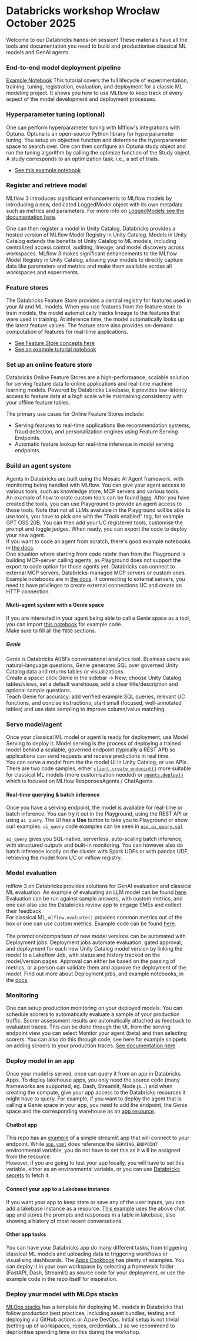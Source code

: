 # Databricks workshop Wrocław October 2025

Welcome to our Databricks hands-on session! These materials have all the tools and documentation you need to build and productionise classical ML models and GenAI agents. 

### End-to-end model deployment pipeline
[Example Notebook](https://docs.databricks.com/aws/en/notebooks/source/mlflow/mlflow-classic-ml-e2e-mlflow-3.html)
This tutorial covers the full lifecycle of experimentation, training, tuning, registration, evaluation, and deployment for a classic ML modeling project. It shows you how to use MLflow to keep track of every aspect of the model development and deployment processes.

### Hyperparameter tuning (optional)
One can perform hyperparameter tuning with Mlflow's integrations with Optuna. Optuna is an open-source Python library for hyperparameter tuning. You setup an objective function and determine the hyperparameter space to search over. One can then configure an Optuna study object and run the tuning algorithm by calling the optimize function of the Study object. A study corresponds to an optimization task, i.e., a set of trials. 

- [See this example notebook](https://docs.databricks.com/aws/en/notebooks/source/machine-learning/optuna-mlflow.html)

### Register and retrieve model 
MLflow 3 introduces significant enhancements to MLflow models by introducing a new, dedicated LoggedModel object with its own metadata such as metrics and parameters. For more info on [LoggedModels see the documentation here](https://docs.databricks.com/aws/en/mlflow/logged-model).

One can then register a model in Unity Catalog. Databricks provides a hosted version of MLflow Model Registry in Unity Catalog. Models in Unity Catalog extends the benefits of Unity Catalog to ML models, including centralized access control, auditing, lineage, and model discovery across workspaces. MLflow 3 makes significant enhancements to the MLflow Model Registry in Unity Catalog, allowing your models to directly capture data like parameters and metrics and make them available across all workspaces and experiments.

### Feature stores
The Databricks Feature Store provides a central registry for features used in your AI and ML models.  When you use features from the feature store to train models, the model automatically tracks lineage to the features that were used in training. At inference time, the model automatically looks up the latest feature values. The feature store also provides on-demand computation of features for real-time applications. 

- [See Feature Store concepts here](https://docs.databricks.com/aws/en/machine-learning/feature-store/concepts)
- [See an example tutorial notebook](https://docs.databricks.com/aws/en/notebooks/source/machine-learning/feature-store-with-uc-taxi-example.html)

### Set up an online feature store
Databricks Online Feature Stores are a high-performance, scalable solution for serving feature data to online applications and real-time machine learning models. 
Powered by Databricks Lakebase, it provides low-latency access to feature data at a high scale while maintaining consistency with your offline feature tables.

The primary use cases for Online Feature Stores include:

- Serving features to real-time applications like recommendation systems, fraud detection, and personalization engines using Feature Serving Endpoints.
- Automatic feature lookup for real-time inference in model serving endpoints.

### Build an agent system
Agents in Databricks are built using the Mosaic AI Agent framework, with monitoring being handled with MLflow. You can give your agent access to various tools, such as knowledge store, MCP servers and various tools. \
An example of how to crate custom tools can be found [here](https://github.com/zuzanakovacsova/ryanair_databricks_workshop/blob/main/create_tools.py). After you have created the tools, you can use Playground to provide an agent access to those tools. Note that not all LLMs available in the Playground will be able to use tools, you have to pick one with the "Tools enabled" tag, for example GPT OSS 20B. You can then add your UC registered tools, customise the prompt and toggle judges. When ready, you can export the code to deploy your new agent. \
If you want to code an agent from scratch, there's good example notebooks in [the docs](https://docs.databricks.com/aws/en/generative-ai/agent-framework/author-agent). \
One situation where starting from code ratehr than from the Playground is building MCP-server calling agents, as Playground does not support the export to code option for those agents yet. Databricks can connect to external MCP servers, Databricks-managed MCP servers or custom ones. Example notebooks are in [the docs](https://docs.databricks.com/aws/en/generative-ai/mcp/). If connecting to external servers, you need to have privileges to create external connections UC and create an HTTP connection. 

#### Multi-agent system with a Genie space
If you are interested in your agent being able to call a Genie space as a tool, you can import [this notebook](https://docs.databricks.com/aws/en/notebooks/source/generative-ai/langgraph-multiagent-genie.html) for example code. \
Make sure to fill all the `TODO` sections.
##### Genie
Genie is Databricks AI/BI’s conversational analytics tool. Business users ask natural-language questions, Genie generates SQL over governed Unity Catalog data and returns tables or visualizations.\
Create a space: click Genie in the sidebar → New; choose Unity Catalog tables/views, set a default warehouse, add a clear title/description and optional sample questions.\
Teach Genie for accuracy: add verified example SQL queries, relevant UC functions, and concise instructions; start small (focused, well-annotated tables) and use data sampling to improve column/value matching. 
### Serve model/agent
Once your classical ML model or agent is ready for deployment, use Model Serving to deploy it. Model serving is the process of deploying a trained model behind a scalable, governed endpoint (typically a REST API) so applications can send requests and receive predictions in real time. \
You can serve a model from the the model UI in Unity Catalog, or use APIs. There are two code samples, either [`client.create_endpoint()`](https://github.com/zuzanakovacsova/ryanair_databricks_workshop/blob/main/set_up_endpoint.py) more suitable for classical ML models (more customisation needed) or [`agents.deploy()`](https://github.com/zuzanakovacsova/ryanair_databricks_workshop/blob/main/set_up_agent_endpoint.py) which is focused on MLflow ResponsesAgents / ChatAgents.
#### Real-time querying & batch inference
Once you have a serving endpoint, the model is available for real-time or batch inference. You can try it out in the Playground, using the REST API or using `ai_query`. The UI has a **Use** button to take you to Playground or show curl examples. `ai_query` code examples can be seen in [`use_ai_query.sql`](https://github.com/zuzanakovacsova/ryanair_databricks_workshop/blob/main/use_ai_query.sql) \
\
`ai_query` gives you SQL-native, serverless, auto-scaling batch inference, with structured outputs and built-in monitoring. You can however also do batch inference locally on the cluster with Spark UDFs or with pandas UDF, retrieving the model from UC or mlflow registry.
### Model evaluation 
mlflow 3 on Databricks provides solutions for GenAI evaluation and classical ML evaluation. An example of evaluating an LLM model can be found [here](https://github.com/zuzanakovacsova/ryanair_databricks_workshop/blob/main/agent_evaluation.py). Evaluation can be run against sample answers, with custom metrics, and one can also use the Databricks review app to engage SMEs and collect their feedback. \
For classical ML, `mlflow.evaluate()` provides common metrics out of the box or one can use custom metrics. Example code can be found [here](https://github.com/zuzanakovacsova/ryanair_databricks_workshop/blob/main/classic_ml_evaluation.py). \
\
The promotion/comparison of new model versions can be automated with Deployment jobs. Deployment jobs automate evaluation, gated approval, and deployment for each new Unity Catalog model version by linking the model to a Lakeflow Job, with status and history tracked on the model/version pages. Approval can either be based on the passing of metrics, or a person can validate them and approve the deployment of the model. Find out more about Deployment jobs, and example notebooks, in the [docs](https://docs.databricks.com/aws/en/mlflow/deployment-job).

### Monitoring
One can setup production monitoring on your deployed models. You can schedule scorers to automatically evaluate a sample of your production traffic. Scorer assessment results are automatically attached as feedback to evaluated traces. This can be done through the UI, from the serving endpoint view you can select Monitor your agent (beta) and then selecting scorers. 
You can also do this through code, see here for example snippets on adding scroers to your production traces.
[See documentation here](https://docs.databricks.com/aws/en/mlflow3/genai/eval-monitor/production-monitoring#use-built-in-llm-judges)

### Deploy model in an app
Once your model is served, once can query it from an app in Databricks Apps. To deploy lakehouse apps, you only need the source code (many frameworks are supported, eg. Dash, Streamlit, Node.js...) and when creating the compute,  give your app access to the Databricks resources it might have to query. For example, if you want to deploy the agent that is calling a Genie space in your app, you need to add the endpoint, the Genie space and the corresponding warehouse as an [app resource](https://docs.databricks.com/aws/en/dev-tools/databricks-apps/resources). 
#### Chatbot app
This repo has an [example](https://github.com/zuzanakovacsova/ryanair_databricks_workshop/tree/main/streamlit-chatbot-app) of a simple streamlit app that will connect to your endpoint. While [`app.yaml`](https://github.com/zuzanakovacsova/ryanair_databricks_workshop/blob/main/streamlit-chatbot-app/app.yaml) does reference the `SERVING_ENDPOINT` environmental variable, you do not have to set this as it will be assigned from the resource.\
However, if you are going to test your app locally, you will have to set this variable, either as an environmental variable, or you can use [Databricks secrets](https://docs.databricks.com/aws/en/security/secrets/) to fetch it.
#### Connect your app to a Lakebase instance
If you want your app to keep state or save any of the user inputs, you can add a lakebase instance as a resource. [This example](https://github.com/zuzanakovacsova/ryanair_databricks_workshop/tree/main/streamlit-chatbot-app-with-postgres) uses the above chat app and stores the prompts and responses in a table in lakebase, also showing a history of most recent conversations.
#### Other app tasks
You can have your Databricks app do many different tasks, from triggering classical ML models and uploading data to triggering workflows or visualising dashboards. The [Apps Cookbook](https://github.com/databricks-solutions/databricks-apps-cookbook) has plenty of examples. You can deploy it in your own workspace by selecting a framework folder (FastAPI, Dash, Streamlit) as source code for your deployment, or use the example code in the repo itself for inspiration.
### Deploy your model with MLOps stacks
[MLOps stacks](https://github.com/databricks/mlops-stacks) has a template for deploying ML models in Databricks that follow production best practices, including asset bundles, testing and deploying via GitHub actions or Azure DevOps. 
Initial setup is not trivial (setting up of workspaces, repos, credentials...) so we recommend to deprioritise spending time on this during the workshop.


